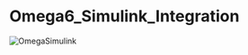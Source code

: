 # Omega6_Simulink_Integration

![OmegaSimulink](/assets/OmegaSimulink.jpg?raw=true "OmegaSimulink")



